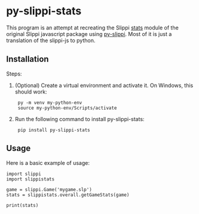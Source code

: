 # py-slippi-stats

This program is an attempt at recreating the Slippi [stats](https://github.com/project-slippi/slippi-js/tree/master/src/stats) module of the original Slippi javascript package using [py-slippi](https://github.com/hohav/py-slippi). Most of it is just a translation of the slippi-js to python.

## Installation

Steps:

1. (Optional) Create a virtual environment and activate it. On Windows, this should work:

        py -m venv my-python-env
        source my-python-env/Scripts/activate

2. Run the following command to install py-slippi-stats:

        pip install py-slippi-stats

## Usage

Here is a basic example of usage:

    import slippi
    import slippistats

    game = slippi.Game('mygame.slp')
    stats = slippistats.overall.getGameStats(game)

    print(stats)